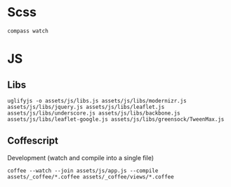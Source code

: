 # Scss

`compass watch`

# JS

## Libs

`uglifyjs -o assets/js/libs.js assets/js/libs/modernizr.js assets/js/libs/jquery.js assets/js/libs/leaflet.js assets/js/libs/underscore.js assets/js/libs/backbone.js assets/js/libs/leaflet-google.js assets/js/libs/greensock/TweenMax.js`

## Coffescript

Development (watch and compile into a single file)

`coffee --watch --join assets/js/app.js --compile assets/_coffee/*.coffee assets/_coffee/views/*.coffee`